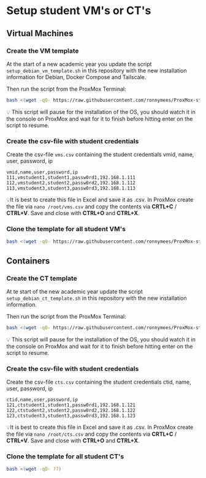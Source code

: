 # Setup student VM's or CT's

## Virtual Machines

### Create the VM template

At the start of a new academic year you update the script `setup_debian_vm_template.sh` in this repository with the new installation information for Debian, Docker Compose and Tailscale.

Then run the script from the ProxMox Terminal:

```bash
bash <(wget -qO- https://raw.githubusercontent.com/ronnymees/ProxMox-student-vms/refs/heads/master/scripts/setup_debian_vm_template.sh)
```
💡 This script will pause for the installation of the OS, you should watch it in the console on ProxMox and wait for it to finish before hitting enter on the script to resume.

### Create the csv-file with student credentials

Create the csv-file `vms.csv` containing the student credentials vmid, name, user, password, ip 

```csv
vmid,name,user,password,ip
111,vmstudent1,student1,passw0rd1,192.168.1.111
112,vmstudent2,student2,passw0rd2,192.168.1.112
113,vmstudent3,student3,passw0rd3,192.168.1.113
```

💡It is best to create this file in Excel and save it as .csv. In ProxMox create the file via `nano /root/vms.csv` and copy the contents via **CRTL+C** / **CTRL+V**. Save and close with **CTRL+O** and **CTRL+X**.

### Clone the template for all student VM's

```bash
bash <(wget -qO- https://raw.githubusercontent.com/ronnymees/ProxMox-student-vms/refs/heads/master/scripts/deploy_vms.sh)
```

## Containers

### Create the CT template

At te start of the new academic year update the script `setup_debian_ct_template.sh` in this repository with the new installation information.

Then run the script from the ProxMox Terminal:

```bash
bash <(wget -qO- https://raw.githubusercontent.com/ronnymees/ProxMox-student-vms/refs/heads/master/scripts/setup_debian_ct_template.sh)
```
💡 This script will pause for the installation of the OS, you should watch it in the console on ProxMox and wait for it to finish before hitting enter on the script to resume.

### Create the csv-file with student credentials

Create the csv-file `cts.csv` containing the student credentials ctid, name, user, password, ip 

```csv
ctid,name,user,password,ip
121,ctstudent1,student1,passw0rd1,192.168.1.121
122,ctstudent2,student2,passw0rd2,192.168.1.122
123,ctstudent3,student3,passw0rd3,192.168.1.123
```

💡It is best to create this file in Excel and save it as .csv. In ProxMox create the file via `nano /root/cts.csv` and copy the contents via **CRTL+C** / **CTRL+V**. Save and close with **CTRL+O** and **CTRL+X**.

### Clone the template for all student CT's

```bash
bash <(wget -qO- ??)
```
